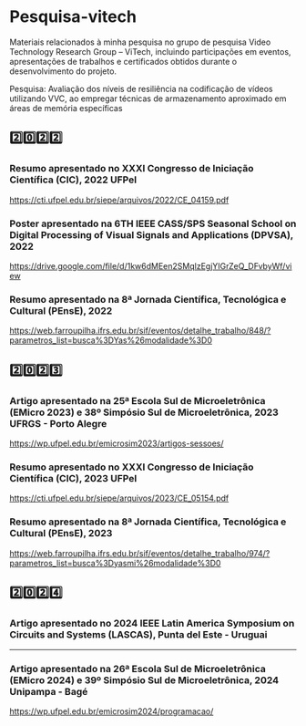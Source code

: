 # Pesquisa-vitech
Materiais relacionados à minha pesquisa no grupo de pesquisa Video Technology Research Group – ViTech, incluindo participações em eventos, apresentações de trabalhos e certificados obtidos durante o desenvolvimento do projeto.

Pesquisa: Avaliação dos níveis de resiliência na codificação de vídeos utilizando VVC, ao empregar técnicas de armazenamento aproximado em áreas de memória específicas

## :two::zero::two::two:
### Resumo apresentado no XXXI Congresso de Iniciação Científica (CIC), 2022 UFPel
https://cti.ufpel.edu.br/siepe/arquivos/2022/CE_04159.pdf

### Poster apresentado na 6TH IEEE CASS/SPS Seasonal School on Digital Processing of Visual Signals and Applications (DPVSA), 2022
https://drive.google.com/file/d/1kw6dMEen2SMqlzEgjYIGrZeQ_DFvbyWf/view

### Resumo apresentado na 8ª Jornada Científica, Tecnológica e Cultural (PEnsE), 2022
https://web.farroupilha.ifrs.edu.br/sif/eventos/detalhe_trabalho/848/?parametros_list=busca%3DYas%26modalidade%3D0 

## :two::zero::two::three:
### Artigo apresentado na 25ª Escola Sul de Microeletrônica (EMicro 2023) e 38º Simpósio Sul de Microeletrônica, 2023 UFRGS - Porto Alegre
https://wp.ufpel.edu.br/emicrosim2023/artigos-sessoes/ 

### Resumo apresentado no XXXI Congresso de Iniciação Científica (CIC), 2023 UFPel
https://cti.ufpel.edu.br/siepe/arquivos/2023/CE_05154.pdf

### Resumo apresentado na 8ª Jornada Científica, Tecnológica e Cultural (PEnsE), 2023
https://web.farroupilha.ifrs.edu.br/sif/eventos/detalhe_trabalho/974/?parametros_list=busca%3Dyasmi%26modalidade%3D0

## :two::zero::two::four:
### Artigo apresentado no 2024 IEEE Latin America Symposium on Circuits and Systems (LASCAS), Punta del Este - Uruguai
---

### Artigo apresentado na 26ª Escola Sul de Microeletrônica (EMicro 2024) e 39º Simpósio Sul de Microeletrônica, 2024 Unipampa - Bagé
https://wp.ufpel.edu.br/emicrosim2024/programacao/